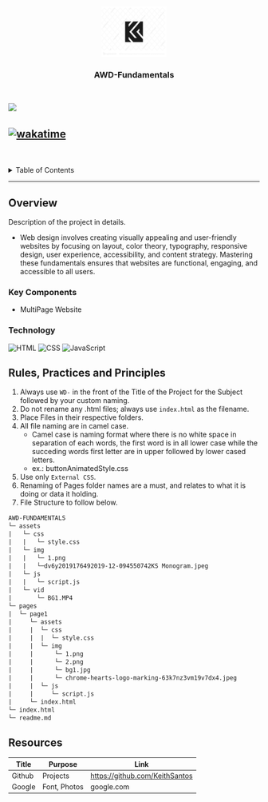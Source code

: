 <a name="readme-top">

<br/>

<br />
<div align="center">
  <a href="https://github.com/KeithSantos">
  <!-- TODO: If you want to add logo or banner you can add it here -->
    <img src="./assets/img/dv6y2019176492019-12-094550742KS Monogram.jpg" alt="Nyebe" width="130" height="100">
  </a>
<!-- TODO: Change Title to the name of the title of your Project -->
  <h3 align="center">AWD-Fundamentals</h3>
</div>
<!-- TODO: Make a short description -->
<div align="center">
</div>

<br />

<!-- TODO: Change the zyx-0314 into your github username  -->
<!-- TODO: Change the WD-Template-Project into the same name of your folder -->
![](https://visit-counter.vercel.app/counter.png?page=KeithSantos/AWD-FUNDAMENTALS)

[![wakatime](https://wakatime.com/badge/user/152e83ab-a2d3-48c5-8844-b8e308c799a2/project/9598000b-5cd0-485b-b72e-0a8b35f0c782.svg)](https://wakatime.com/badge/user/152e83ab-a2d3-48c5-8844-b8e308c799a2/project/9598000b-5cd0-485b-b72e-0a8b35f0c782)
---

<br />
<br />

<!-- TODO: If you want to add more layers for your readme -->
<details>
  <summary>Table of Contents</summary>
  <ol>
    <li>
      <a href="#overview">Overview</a>
      <ol>
        <li>
          <a href="#key-components">Key Components</a>
        </li>
        <li>
          <a href="#technology">Technology</a>
        </li>
      </ol>
    </li>
    <li>
      <a href="#rule,-practices-and-principles">Rules, Practices and Principles</a>
    </li>
    <li>
      <a href="#resources">Resources</a>
    </li>
  </ol>
</details>

---

## Overview

<!-- TODO: To be changed -->
<!-- The following are just sample -->
Description of the project in details.
- Web design involves creating visually appealing and user-friendly websites by focusing on layout, color theory, typography, responsive design, user experience, accessibility, and content strategy. Mastering these fundamentals ensures that websites are functional, engaging, and accessible to all users.

### Key Components
<!-- TODO: List of Key Components -->
<!-- The following are just sample -->
- MultiPage Website

### Technology
<!-- TODO: List of Technology Used -->
![HTML](https://img.shields.io/badge/HTML-E34F26?style=for-the-badge&logo=html5&logoColor=white)
![CSS](https://img.shields.io/badge/CSS-1572B6?style=for-the-badge&logo=css3&logoColor=white)
![JavaScript](https://img.shields.io/badge/JavaScript-F7DF1E?style=for-the-badge&logo=javascript&logoColor=white)

## Rules, Practices and Principles
1. Always use `WD-` in the front of the Title of the Project for the Subject followed by your custom naming.
2. Do not rename any .html files; always use `index.html` as the filename.
3. Place Files in their respective folders.
4. All file naming are in camel case.
   - Camel case is naming format where there is no white space in separation of each words, the first word is in all lower case while the succeding words first letter are in upper followed by lower cased letters.
   - ex.: buttonAnimatedStyle.css
5. Use only `External CSS`.
6. Renaming of Pages folder names are a must, and relates to what it is doing or data it holding.
7. File Structure to follow below.

```
AWD-FUNDAMENTALS
└─ assets
|   └─ css
|   |   └─ style.css
|   └─ img
|   |   └─ 1.png
|   |   └─dv6y2019176492019-12-094550742KS Monogram.jpeg
|   └─ js
|   |   └─ script.js
|   └─ vid
|       └─ BG1.MP4
└─ pages
|  └─ page1
|     └─ assets
|     |  └─ css
|     |  |  └─ style.css
|     |  └─ img
|     |      └─ 1.png
|     |      └─ 2.png
|     |      └─ bg1.jpg
|     |      └─ chrome-hearts-logo-marking-63k7nz3vm19v7dx4.jpeg
|     |  └─ js
|     |     └─ script.js
|     └─ index.html
└─ index.html
└─ readme.md
```

## Resources

<!-- TODO: Add References -->
| Title | Purpose | Link |
|-|-|-|
| Github | Projects | https://github.com/KeithSantos |
| Google | Font, Photos | google.com |


